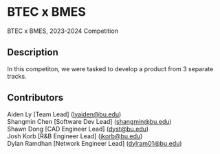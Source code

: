 # BTEC x BMES
BTEC x BMES, 2023-2024 Competition

## Description
In this competiton, we were tasked to develop a product from 3 separate tracks.

## Contributors
Aiden Ly [Team Lead] (lyaiden@bu.edu) <br>
Shangmin Chen [Software Dev Lead] (shangmin@bu.edu) <br>
Shawn Dong [CAD Engineer Lead] (dyst@bu.edu) <br>
Josh Korb [R&B Engineer Lead] (jkorb@bu.edu) <br>
Dylan Ramdhan [Network Engineer Lead] (dylram01@bu.edu)
